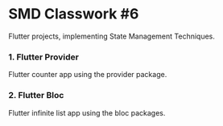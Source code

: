 # SMD Classwork #6
Flutter projects, implementing State Management Techniques.

### 1. Flutter Provider
Flutter counter app using the provider package.

### 2. Flutter Bloc
Flutter infinite list app using the bloc packages.
